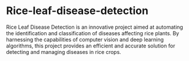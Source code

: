 # Rice-leaf-disease-detection
Rice Leaf Disease Detection is an innovative project aimed at automating the identification and classification of diseases affecting rice plants. By harnessing the capabilities of computer vision and deep learning algorithms, this project provides an efficient and accurate solution for detecting and managing diseases in rice crops.

